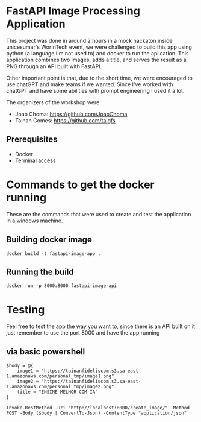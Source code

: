 # FastAPI Image Processing Application
  This project was done in around 2 hours in a mock hackaton inside unicesumar's WorInTech event, we were challenged to build this app using python (a language I'm not used to) and docker to run the aplication.
This application combines two images, adds a title, and serves the result as a PNG through an API built with FastAPI.

  Other important point is that, due to the short time, we were encouraged to use chatGPT and make teams if we wanted. Since I've worked with chatGPT and have some abilities with prompt engineering I used it a lot.

  The organizers of the workshop were:

- Joao Choma: https://github.com/JoaoChoma
- Tainan Gomes: https://github.com/taigfs

## Prerequisites

- Docker
- Terminal access

# Commands to get the docker running

  These are the commands that were used to create and test the application in a windows machine.

## Building docker image
```
docker build -t fastapi-image-app .
```
## Running the build
```
docker run -p 8000:8000 fastapi-image-api
```
# Testing

  Feel free to test the app the way you want to, since there is an API built on it just remember to use the port 8000 and have the app running

## via basic powershell
```
$body = @{ 
    image1 = "https://tainanfideliscom.s3.sa-east-1.amazonaws.com/personal_tmp/image1.png" 
    image2 = "https://tainanfideliscom.s3.sa-east-1.amazonaws.com/personal_tmp/image2.png" 
    title = "ENSINE MELHOR COM IA" 
}

Invoke-RestMethod -Uri "http://localhost:8000/create_image/" -Method POST -Body ($body | ConvertTo-Json) -ContentType "application/json"
```
